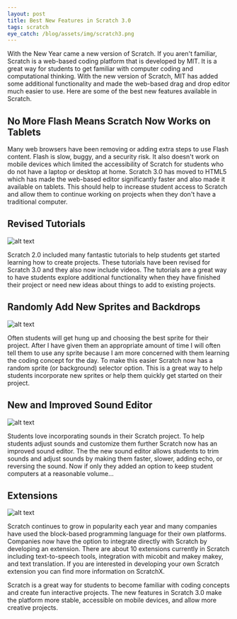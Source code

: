 ```yaml
---
layout: post
title: Best New Features in Scratch 3.0
tags: scratch
eye_catch: /blog/assets/img/scratch3.png
---
```


With the New Year came a new version of Scratch.  If you aren't familiar, Scratch is a web-based coding platform that is developed by MIT.  It is a great way for students to get familiar with computer coding and computational thinking. With the new version of Scratch, MIT has added some additional functionality and made the web-based drag and drop editor much easier to use.  Here are some of the best new features available in Scratch.

<!--more-->

## No More Flash Means Scratch Now Works on Tablets

Many web browsers have been removing or adding extra steps to use Flash content.  Flash is slow, buggy, and a security risk.  It also doesn't work on mobile devices which limited the accessibility of Scratch for students who do not have a laptop or desktop at home.  Scratch 3.0 has moved to HTML5 which has made the web-based editor significantly faster and also made it available on tablets.  This should help to increase student access to Scratch and allow them to continue working on projects when they don't have a traditional computer.


## Revised Tutorials

![alt text](https://eddiecmurray.github.io/blog/assets/img/scratch_tutorials.png "scratch tutorials")

Scratch 2.0 included many fantastic tutorials to help students get started learning how to create projects.  These tutorials have been revised for Scratch 3.0 and they also now include videos.  The tutorials are a great way to have students explore additional functionality when they have finished their project or need new ideas about things to add to existing projects.


## Randomly Add New Sprites and Backdrops

![alt text](https://eddiecmurray.github.io/blog/assets/img/scratch_surprise.png "scratch surprise")

Often students will get hung up and choosing the best sprite for their project.  After I have given them an appropriate amount of time I will often tell them to use any sprite because I am more concerned with them learning the coding concept for the day.  To make this easier Scratch now has a random sprite (or background) selector option.  This is a great way to help students incorporate new sprites or help them quickly get started on their project.


## New and Improved Sound Editor

![alt text](https://eddiecmurray.github.io/blog/assets/img/scratch_sound.png "scratch sound")

Students love incorporating sounds in their Scratch project.  To help students adjust sounds and customize them further Scratch now has an improved sound editor.  The the new sound editor allows students to trim sounds and adjust sounds by making them faster, slower, adding echo, or reversing the sound.  Now if only they added an option to keep student computers at a reasonable volume...


## Extensions

![alt text](https://eddiecmurray.github.io/blog/assets/img/scratch_extensions.png "scratch extensions")

Scratch continues to grow in popularity each year and many companies have used the block-based programming language for their own platforms.  Companies now have the option to integrate directly with Scratch by developing an extension.  There are about 10 extensions currently in Scratch including text-to-speech tools, integration with micobit and makey makey, and text translation.  If you are interested in developing your own Scratch extension you can find more information on ScratchX.

Scratch is a great way for students to become familiar with coding concepts and create fun interactive projects.  The new features in Scratch 3.0 make the platform more stable, accessible on mobile devices, and allow more creative projects.
